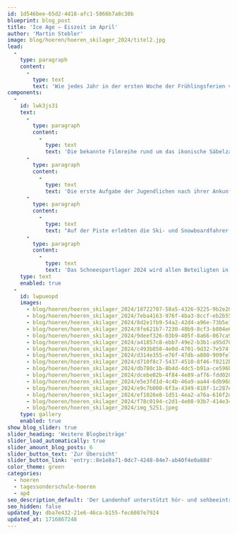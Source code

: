```yaml
---
id: 1d546bee-65d2-4d18-afc1-5866b7a8c38b
blueprint: blog_post
title: 'Ice Age – Eiszeit im April'
author: 'Martin Stebler'
image: blog/hoeren/hoeren_skilager_2024/titel2.jpg
lead:
  -
    type: paragraph
    content:
      -
        type: text
        text: 'Wie jedes Jahr in der ersten Woche der Frühlingsferien verbrachten knapp 50 Jugendliche und Leitungspersonen eine Woche im wunderschönen Engadin. Im Lagerhaus der Stadt Lenzburg in Samedan lautete das Motto in diesen 6 Tagen: Ice Age.'
components:
  -
    id: lwk3js31
    text:
      -
        type: paragraph
        content:
          -
            type: text
            text: 'Die bekannte Filmreihe rund um das ikonische Säbelzahn-Eichhörnchen Scrat floss immer wieder in das Wochenprogramm ein, aber auch die deutsche Übersetzung «Eiszeit» - mit all ihren Bedeutungen - fand ihren Platz.'
      -
        type: paragraph
        content:
          -
            type: text
            text: 'Die erste Aufgabe der Jugendlichen nach ihrer Ankunft am Sonntagabend war es etwa, bei Spielen im und ums Haus herum möglichst viele Punkte zu erzielen und damit Nüsse für ihre Gruppe zu sammeln. Das Abendprogramm bot danach jeden Tag neue Herausforderungen. Die Gruppen mussten dabei ihren Ideenreichtum, ihre Kreativität und ihre Geschicklichkeit beweisen und taten dies auf eindrückliche Art und Weise. Den krönenden Abschluss machte der Donnerstagabend: In den vorbereiteten Beiträgen der Gruppen zeigte sich die Diversität des Lagermottos: Von Liedern über Glace, Sketches zur Erderwärmung hin zu einem selbst komponierten Lied über die Lagerwoche waren alle Facetten der «Eiszeit» zu bestaunen. Zum Abschluss der Woche am Freitag wurden die gesammelten Nüsse gezählt und die Siegergruppe auserkoren. Ein knappes Rennen!'
      -
        type: paragraph
        content:
          -
            type: text
            text: "Auf der Piste erlebten die Ski- und Snowboardfahrer:innen, wie schnell sich das Wetter verändern kann. War es am Montag noch warm und sonnig, waren der Dienstag und Mittwoch geprägt von Nebel und viel Schnee. Durch bis zu 40cm Neuschnee mussten sich die Jugendlichen und ihre Leiter:innen kämpfen. Tönt anstrengend – war es auch.\_ Am Donnerstag und Freitag fühlte man sich dann eher wieder an die Sommerferien erinnert: Die Sonne brannte und fahren im Pullover war angesagt. Durch die vielen Wetterwechsel waren die Pistenverhältnisse von Tag zu Tag unterschiedlich, was das Fahren bisweilen schwierig machte, andererseits eine gute Gelegenheit bot, sich technisch weiterzuentwickeln. Die Leitungspersonen boten ihren Gruppen professionelle Unterstützung und schafften es problemlos, die Jugendlichen bei Laune und zu halten und vor grösseren Verletzungen zu bewahren."
      -
        type: paragraph
        content:
          -
            type: text
            text: 'Das Schneesportlager 2024 wird allen Beteiligten in schöner Erinnerung bleiben und weckt bereits Vorfreude auf das kommende Jahr. Es war zudem das letzte Lager von Ralph Bitterli, welcher die Lagerleitung nach 20 Jahren weitergeben wird. Wir danken Ralph herzlich für seinen unermüdlichen Einsatz während all dieser Jahre!'
    type: text
    enabled: true
  -
    id: lwpueopd
    images:
      - blog/hoeren/hoeren_skilager_2024/18722707-58a5-4326-9225-9b2e205f653f.jpg
      - blog/hoeren/hoeren_skilager_2024/7eba4163-976f-4ba3-8ccf-eb2b55551b2e.jpg
      - blog/hoeren/hoeren_skilager_2024/8d2e1fb9-54a2-42d4-a96e-73b5e1d9d5fe.jpg
      - blog/hoeren/hoeren_skilager_2024/8fe621b7-7230-48b9-8cf3-b804e6f94324.jpg
      - blog/hoeren/hoeren_skilager_2024/9deef326-03b9-405f-8a66-067ca91bc38e.jpg
      - blog/hoeren/hoeren_skilager_2024/a41857c8-ebb7-49e2-b3b1-a95d78e2d131.jpg
      - blog/hoeren/hoeren_skilager_2024/c493b858-4e0d-4701-9d32-7e574f21f469.jpg
      - blog/hoeren/hoeren_skilager_2024/d314e355-e76f-47db-a880-909fe7c98834.jpg
      - blog/hoeren/hoeren_skilager_2024/d710f8c7-5437-4510-8f46-f0212b620fdb.jpg
      - blog/hoeren/hoeren_skilager_2024/db780c1b-8b4d-4dc5-b91a-ce596b798fbe.jpg
      - blog/hoeren/hoeren_skilager_2024/dcebe02b-4f84-4e89-af76-fdd028dfa756.jpg
      - blog/hoeren/hoeren_skilager_2024/e5e3fd1d-4c4b-46a9-aa44-6db9682c0783.jpg
      - blog/hoeren/hoeren_skilager_2024/e9c7b000-6f3a-4349-818f-1c287e436cfc.jpg
      - blog/hoeren/hoeren_skilager_2024/ef1026e8-1d51-4ea2-a76a-616f2d4efc39.jpg
      - blog/hoeren/hoeren_skilager_2024/f78c0194-c2d1-4e08-93b7-414e34425fc5.jpg
      - blog/hoeren/hoeren_skilager_2024/img_5251.jpeg
    type: gallery
    enabled: true
show_blog_slider: true
slider_heading: 'Weitere Blogbeiträge'
slider_load_automatically: true
slider_amount_blog_posts: 6
slider_button_text: 'Zur Übersicht'
slider_button_link: 'entry::8e1e8a71-0dc7-4248-84e7-ab40f4e0a88d'
color_theme: green
categories:
  - hoeren
  - tagessonderschule-hoeren
  - apd
seo_description_default: 'Der Landenhof unterstützt hör- und sehbeeinträchtigte Kinder & Jugendliche in ihrem selbstbestimmten Leben durch Förderung ihrer Fähigkeiten & Entwicklung'
seo_hidden: false
updated_by: dba7e432-21e6-46ca-b155-fec6087e7924
updated_at: 1716867248
---
```

